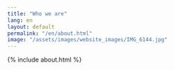 ```yaml
---
title: "Who we are"
lang: en
layout: default
permalink: "/en/about.html"
image: "/assets/images/website_images/IMG_6144.jpg"
---
```


{% include about.html %}
